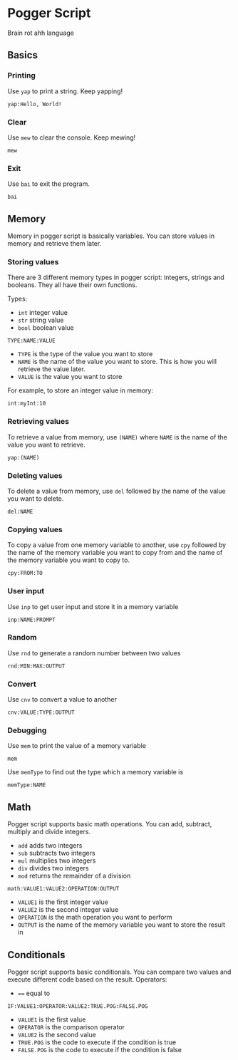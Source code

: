 # Pogger Script
Brain rot ahh language

## Basics
### Printing
Use `yap` to print a string. Keep yapping!
```
yap:Hello, World!
```
### Clear
Use `mew` to clear the console. Keep mewing!
```
mew
```
### Exit
Use `bai` to exit the program.
```
bai
```

## Memory
Memory in pogger script is basically variables. You can store values in memory and retrieve them later.

### Storing values
There are 3 different memory types in pogger script: integers, strings and booleans. They all have their own functions. 


Types:
- `int` integer value
- `str` string value
- `bool` boolean value
```
TYPE:NAME:VALUE
```
- `TYPE` is the type of the value you want to store
- `NAME` is the name of the value you want to store. This is how you will retrieve the value later.
- `VALUE` is the value you want to store

For example, to store an integer value in memory:
```
int:myInt:10
```

### Retrieving values
To retrieve a value from memory, use `(NAME)` where `NAME` is the name of the value you want to retrieve. 
```
yap:(NAME)
```

### Deleting values
To delete a value from memory, use `del` followed by the name of the value you want to delete.
```
del:NAME
```

### Copying values
To copy a value from one memory variable to another, use `cpy` followed by the name of the memory variable you want to copy from and the name of the memory variable you want to copy to.
```
cpy:FROM:TO
```

### User input
Use `inp` to get user input and store it in a memory variable
```
inp:NAME:PROMPT
```

### Random
Use `rnd` to generate a random number between two values
```
rnd:MIN:MAX:OUTPUT
```

### Convert
Use `cnv` to convert a value to another
```
cnv:VALUE:TYPE:OUTPUT
```

### Debugging
Use `mem` to print the value of a memory variable
```
mem
```
Use `memType` to find out the type which a memory variable is
```
memType:NAME
```

## Math
Pogger script supports basic math operations. You can add, subtract, multiply and divide integers.

- `add` adds two integers
- `sub` subtracts two integers
- `mul` multiplies two integers
- `div` divides two integers
- `mod` returns the remainder of a division

``` 
math:VALUE1:VALUE2:OPERATION:OUTPUT
```
- `VALUE1` is the first integer value
- `VALUE2` is the second integer value
- `OPERATION` is the math operation you want to perform
- `OUTPUT` is the name of the memory variable you want to store the result in
  
## Conditionals
Pogger script supports basic conditionals. You can compare two values and execute different code based on the result.
Operators:
- `==` equal to
```
IF:VALUE1:OPERATOR:VALUE2:TRUE.POG:FALSE.POG
```
- `VALUE1` is the first value
- `OPERATOR` is the comparison operator
- `VALUE2` is the second value
- `TRUE.POG` is the code to execute if the condition is true
- `FALSE.POG` is the code to execute if the condition is false